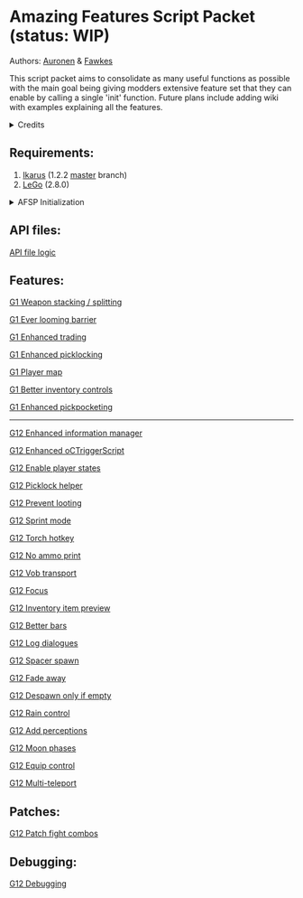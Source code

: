 
# Amazing Features Script Packet (status: WIP)

Authors: [Auronen](https://github.com/auronen) & [Fawkes](https://github.com/Fawkes-dev)

This script packet aims to consolidate as many useful functions as possible with the main goal being giving modders extensive feature set that they can enable by calling a single 'init' function. Future plans include adding wiki with examples explaining all the features.

<details><summary>Credits</summary>
We are using a collection of many scripts from the entire Gothic community.

None of this would be possible without Ikarus & LeGo and without modders willing to share their amazing works & ideas.

<ins>Thank you</ins>: **Sektenspinner**, **Lehona**, **Gottfried**, **mud-freak**(Szapp), **Neconspictor**, **OrcWarrior**, **Dalai Zoll**, **Cryp18Struct**, **L-Titan** (Gelaos) (we will try to keep list up to date :smile: )
Special thanks goes to: **helpo1** :crown: & **Kaiser**, who endlessly debugged many features :sparkles:
</details>

## Requirements:

1. [Ikarus](https://github.com/Lehona/Ikarus) (1.2.2 <ins>master</ins> branch) 
1. [LeGo](https://github.com/Lehona/LeGo) (2.8.0)

<details><summary>AFSP Initialization</summary>

1. Make sure both **Ikarus** & **LeGo** are parsed from your `Gothic.src` file.
1. Copy all files from this repository to your Gothic work folder `_work\data\Scripts\Content\AF-Script-Packet`.
1. **G1** users will have to add function `Init_Global();` into their Startup.d file (as it is not there by default). Call `Init_Global ();` from all `INIT_*()` functions (don't call it from `INIT_SUB_*()` functions).

1. Update file `_work\data\Scripts\Content\Gothic.src` - add new line **after** parsed **LeGo**:
    * G1: `AF-Script-Packet\_headers_G1_All.src`
    * G2 NoTR: `AF-Script-Packet\_headers_G2_All.src`

1. **Important note:** in case of both G1 & G2 NoTR - each feature has to be initialized by calling respective `*_Init` function from your `Init_Global();` function in `Startup.d` file.
</details>

## API files:

[API file logic](Readme/API.md)

## Features:

[G1 Weapon stacking / splitting](Readme/G1_Weapon_Stacking.md)

[G1 Ever looming barrier](Readme/G1_Ever_Looming_Barrier.md)

[G1 Enhanced trading](Readme/G1_Enhanced_Trading.md)

[G1 Enhanced picklocking](Readme/G1_Enhanced_PickLocking.md)

[G1 Player map](Readme/G1_Player_Map.md)

[G1 Better inventory controls](Readme/G1_Better_Inventory_Controls.md)

[G1 Enhanced pickpocketing](Readme/G1_Enhanced_PickPocketing.md)

---

[G12 Enhanced information manager](Readme/G12_Enhanced_Information_Manager.md)

[G12 Enhanced oCTriggerScript](Readme/G12_Enhanced_oCTriggerScript.md)

[G12 Enable player states](Readme/G12_Enable_Player_States.md)

[G12 Picklock helper](Readme/G12_PickLock_Helper.md)

[G12 Prevent looting](Readme/G12_Prevent_Looting.md)

[G12 Sprint mode](Readme/G12_Sprint_Mode.md)

[G12 Torch hotkey](Readme/G12_Torch_HotKey.md)

[G12 No ammo print](Readme/G12_No_Ammo_Print.md)

[G12 Vob transport](Readme/G12_Vob_Transport.md)

[G12 Focus](Readme/G12_Focus.md)

[G12 Inventory item preview](Readme/G12_Inventory_Item_Preview.md)

[G12 Better bars](Readme/G12_Better_Bars.md)

[G12 Log dialogues](Readme/G12_Log_Dialogues.md)

[G12 Spacer spawn](Readme/G12_Spacer_Spawn.md)

[G12 Fade away](Readme/G12_Fade_Away.md)

[G12 Despawn only if empty](Readme/G12_Despawn_Only_If_Empty.md)

[G12 Rain control](Readme/G12_Rain_Control.md)

[G12 Add perceptions](Readme/G12_Add_Perceptions.md)

[G12 Moon phases](Readme/G12_Moon_Phases.md)

[G12 Equip control](Readme/G12_Equip_Control.md)

[G12 Multi-teleport](Readme/G12_Multi_Teleport.md)

## Patches:

[G12 Patch fight combos](Readme/G12_Patch_Fight_Combos.md)

## Debugging:

[G12 Debugging](Readme/G12_Debugging.md)
